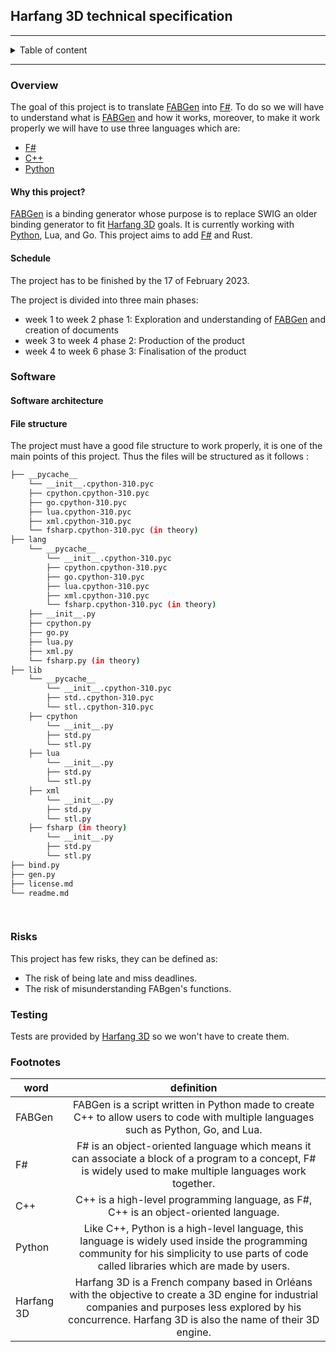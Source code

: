 

##  Harfang 3D technical specification

<hr>

<details><summary>Table of content</summary>

- [Overview](#overview)
	- [Why this project?](#why-this-project)
	- [Schedule](#schedule)
- [Software](#software)
	- [Software architecture](#software-architecture)
	- [File structure](#file-structure)
- [Risk and assumptions](#risk-and-assumptions)
- [testing](#testing)
- [Footnotes](#footnotes)

</details>

<hr>


### Overview

The goal of this project is to translate [FABGen](#FABGen) into [F#](#F#). To do so we will have to understand what is [FABGen](#FABGen) and how it works, moreover, to make it work properly we will have to use three languages which are: 
- [F#](#F#)
- [C++](#C++)
- [Python](#Python)

#### Why this project?

[FABGen](#FABGen) is a binding generator whose purpose is to replace SWIG an older binding generator to fit [Harfang 3D](#Harfang3D) goals. It is currently working with [Python](#Python), Lua, and Go. This project aims to add [F#](#F#) and Rust.

#### Schedule

The project has to be finished by the 17 of February 2023.

The project is divided into three main phases:

- week 1 to week 2 phase 1: Exploration and understanding of [FABGen](#FABGen) and creation of documents
- week 3 to week 4 phase 2: Production of the product
- week 4 to week 6 phase 3: Finalisation of the product

### Software



#### Software architecture 



#### File structure

The project must have a good file structure to work properly, it is one of the main points of this project. Thus the files will be structured as it follows :

```bash
├── __pycache__
	└── __init__.cpython-310.pyc
	├── cpython.cpython-310.pyc
	├── go.cpython-310.pyc
	├── lua.cpython-310.pyc
	├── xml.cpython-310.pyc
	└── fsharp.cpython-310.pyc (in theory)
├── lang
	└── __pycache__
		└── __init__.cpython-310.pyc
		├── cpython.cpython-310.pyc
		├── go.cpython-310.pyc
		├── lua.cpython-310.pyc
		├── xml.cpython-310.pyc
		└── fsharp.cpython-310.pyc (in theory)
	├── __init__.py
	├── cpython.py
	├── go.py
	├── lua.py
	├── xml.py
	└── fsharp.py (in theory)
├── lib
	└── __pycache__
		└── __init__.cpython-310.pyc
		├── std..cpython-310.pyc
		└── stl..cpython-310.pyc
	├── cpython
		└── __init__.py
		├── std.py
		└── stl.py
	├── lua
		└── __init__.py
		├── std.py
		└── stl.py
	├── xml
		└── __init__.py
		├── std.py
		└── stl.py
	├── fsharp (in theory)
		└── __init__.py
		├── std.py
		└── stl.py
├── bind.py
├── gen.py
├── license.md
└── readme.md

	

```


### Risks

This project has few risks, they can be defined as:
- The risk of being late and miss deadlines.
- The risk of misunderstanding FABgen's functions.

### Testing

Tests are provided by [Harfang 3D](#Harfang3D) so we won't have to create them.

### Footnotes
|word|definition|
|---|:----:|
|<span id="FABGen">FABGen</span> | FABGen is a script written in Python made to create C++ to allow users to code with multiple languages such as Python, Go, and Lua.|
|<span id="F#">F#</span> | F# is an object-oriented language which means it can associate a block of a program to a concept, F# is widely used to make multiple languages work together.|
|<span id="C++">C++</span>| C++ is a high-level programming language, as F#, C++ is an object-oriented language.|
|<span id="Python">Python</span>| Like C++, Python is a high-level language, this language is widely used inside the programming community for his simplicity to use parts of code called libraries which are made by users.|
|<span id="Harfang3D">Harfang 3D</span>| Harfang 3D is a French company based in Orléans with the objective to create a 3D engine for industrial companies and purposes less explored by his concurrence. Harfang 3D is also the name of their 3D engine. |




